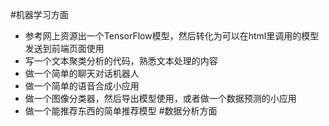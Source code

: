 #机器学习方面
- 参考网上资源出一个TensorFlow模型，然后转化为可以在html里调用的模型发送到前端页面使用
- 写一个文本聚类分析的代码，熟悉文本处理的内容
- 做一个简单的聊天对话机器人
- 做一个简单的语音合成小应用
- 做一个图像分类器，然后导出模型使用，或者做一个数据预测的小应用
- 做一个能推荐东西的简单推荐模型
#数据分析方面



